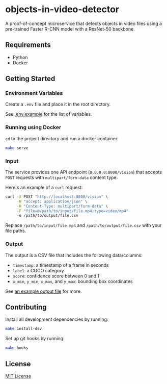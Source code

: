 # objects-in-video-detector

A proof-of-concept microservice that detects objects in video files using a pre-trained Faster R-CNN model with a ResNet-50 backbone.

## Requirements

- Python
- Docker

## Getting Started

### Environment Variables

Create a `.env` file and place it in the root directory.

See [.env.example](.env.example) for the list of variables.

### Running using Docker

`cd` to the project directory and run a docker container:

```sh
make serve
```

### Input

The service provides one API endpoint (`0.0.0.0:8000/vision`) that accepts `POST` requests with `multipart/form-data` content type.

Here's an example of a `curl` request:

```sh
curl -X POST "http://localhost:8000/vision" \
     -H "accept: application/json" \
     -H "Content-Type: multipart/form-data" \
     -F "file=@/path/to/input/file.mp4;type=video/mp4"
     -o /path/to/output/file.csv
```

Replace `/path/to/input/file.mp4` and `/path/to/output/file.csv` with your file paths.

### Output

The output is a CSV file that includes the following data/columns:

- `timestamp`: a timestamp of a frame in seconds
- `label`: a COCO category
- `score`: confidence score between 0 and 1
- `x_min`, `y_min`, `x_max`, and `y_max`: bounding box coordinates

See [an example output file](results.example.csv]) for more.

## Contributing

Install all development dependencies by running:

```sh
make install-dev
```

Set up git hooks by running:

```sh
make hooks
```

## License

[MIT License](LICENSE)

